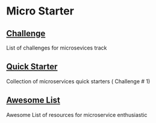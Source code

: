 # Micro Starter

## [Challenge](../../../challenge/) 
List of challenges for microsevices track

## [Quick Starter](../../../starter/)
Collection of microservices quick starters ( Challenge # 1)

## [Awesome List](../../../awesome/)
Awesome List of resources for microservice enthusiastic
